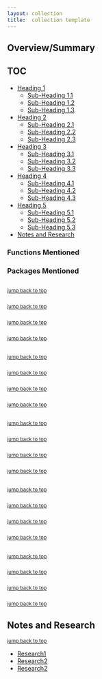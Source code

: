 ```yaml
---
layout: collection
title:  collection template
---
```


## Overview/Summary

## <a name="toc"></a>TOC
- [Heading 1](#h1)
  - [Sub-Heading 1.1](#h1.1)
  - [Sub-Heading 1.2](#h1.2)
  - [Sub-Heading 1.3](#h1.3)
- [Heading 2](#h2)
  - [Sub-Heading 2.1](#h2.1)
  - [Sub-Heading 2.2](#h2.2)
  - [Sub-Heading 2.3](#h2.3)
- [Heading 3](#h3)
  - [Sub-Heading 3.1](#h3.1)
  - [Sub-Heading 3.2](#h3.2)
  - [Sub-Heading 3.3](#h3.3)
- [Heading 4](#h4)
  - [Sub-Heading 4.1](#h4.1)
  - [Sub-Heading 4.2](#h4.2)
  - [Sub-Heading 4.3](#h4.3)
- [Heading 5](#h5)
  - [Sub-Heading 5.1](#h5.1)
  - [Sub-Heading 5.2](#h5.2)
  - [Sub-Heading 5.3](#h5.3)
- [Notes and Research](#notes)

### Functions Mentioned

### Packages Mentioned

## <a name="h1"></a><!-- Heading 1 -->
<sub>[jump back to top](#toc)</sub>
<!-- text-->
### <a name="h1.1"></a><!--Sub-Heading 1.1-->
<sub>[jump back to top](#toc)</sub>
<!-- text-->
### <a name="h1.2"></a><!--Sub-Heading 1.2-->
<sub>[jump back to top](#toc)</sub>
<!-- text-->
### <a name="h1.3"></a><!--Sub-Heading 1.3-->
<sub>[jump back to top](#toc)</sub>
<!-- text-->

## <a name="h2"></a><!-- Heading 2 -->
<sub>[jump back to top](#toc)</sub>
<!-- text-->
### <a name="h2.1"></a><!--Sub-Heading 2.1-->
<sub>[jump back to top](#toc)</sub>
<!-- text-->
### <a name="h2.2"></a><!--Sub-Heading 2.2-->
<sub>[jump back to top](#toc)</sub>
<!-- text-->
### <a name="h2.3"></a><!--Sub-Heading 2.3-->
<sub>[jump back to top](#toc)</sub>
<!-- text-->

## <a name="h3"></a><!-- Heading 3 -->
<sub>[jump back to top](#toc)</sub>
<!-- text-->
### <a name="h3.1"></a><!--Sub-Heading 3.1-->
<sub>[jump back to top](#toc)</sub>
<!-- text-->
### <a name="h3.2"></a><!--Sub-Heading 3.2-->
<sub>[jump back to top](#toc)</sub>
<!-- text-->
### <a name="h3.3"></a><!--Sub-Heading 3.3-->
<sub>[jump back to top](#toc)</sub>
<!-- text-->

## <a name="h4"></a><!-- Heading 4 -->
<sub>[jump back to top](#toc)</sub>
<!-- text-->
### <a name="h4.1"></a><!--Sub-Heading 4.1-->
<sub>[jump back to top](#toc)</sub>
<!-- text-->
### <a name="h4.2"></a><!--Sub-Heading 4.2-->
<sub>[jump back to top](#toc)</sub>
<!-- text-->
### <a name="h4.3"></a><!--Sub-Heading 4.3-->
<sub>[jump back to top](#toc)</sub>
<!-- text-->

## <a name="h5"></a><!-- Heading 5 -->
<sub>[jump back to top](#toc)</sub>
<!-- text-->
### <a name="h5.1"></a><!--Sub-Heading 5.1-->
<sub>[jump back to top](#toc)</sub>
<!-- text-->
### <a name="h5.2"></a><!--Sub-Heading 5.2-->
<sub>[jump back to top](#toc)</sub>
<!-- text-->
### <a name="h5.3"></a><!--Sub-Heading 5.3-->
<sub>[jump back to top](#toc)</sub>
<!-- text-->

## <a name="notes"></a>Notes and Research
<sub>[jump back to top](#toc)</sub>

  - [Research1](Link)
  - [Research2](Link)
  - [Research2](Link)
